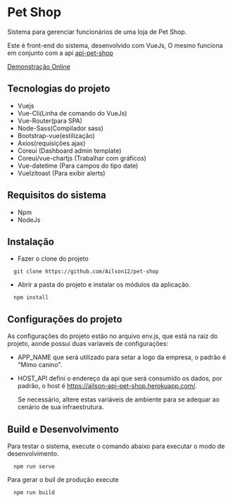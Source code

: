 # Pet Shop

Sistema para gerenciar funcionários de uma loja de Pet Shop.

Este é front-end do sistema, desenvolvido com VueJs,
O mesmo funciona em conjunto com a api <a href="https://github.com/Ailson12/api-pet-shop" target="_blank">api-pet-shop</a>

<a href="https://creathus-pet-shop.herokuapp.com" target="_blank">Demonstração Online</a>

## Tecnologias do projeto
 - Vuejs
 - Vue-Cli(Linha de comando do VueJs)
 - Vue-Router(para SPA)
 - Node-Sass(Compilador sass)
 - Bootstrap-vue(estilização)
 - Axios(requisições ajax)
 - Coreui (Dashboard admin template)
 - Coreui/vue-chartjs (Trabalhar com gráficos)
 - Vue-datetime (Para campos do tipo date)
 - VueIzitoast (Para exibir alerts)

## Requisitos do sistema
  - Npm
  - NodeJs

## Instalação
  - Fazer o clone do projeto
  ```
    git clone https://github.com/Ailson12/pet-shop
  ```
  - Abrir a pasta do projeto e instalar os módulos da aplicação.
  ```
    npm install
  ```

## Configurações do projeto
  As configurações do projeto estão no arquivo env.js, que está na raiz do projeto, aonde possui duas variaveis de configurações:
 - APP_NAME que será utilizado para setar a logo da empresa, o padrão é "Mimo canino".
 - HOST_API defini o endereço da api que será consumido os dados, por padrão, o host é https://ailson-api-pet-shop.herokuapp.com/.
   
   Se necessário, altere estas variáveis de ambiente para se adequar ao cenário de sua infraestrutura.
   
## Build e Desenvolvimento

Para testar o sistema, execute o comando abaixo para executar o modo de desenvolvimento.

```
  npm run serve
```

Para gerar o buil de produção execute
```
  npm run build
```